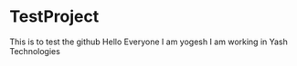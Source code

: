 # TestProject
This is to test the github
Hello Everyone
I am yogesh
I am working in Yash Technologies
